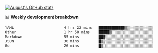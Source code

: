 
[![August's GitHub stats](https://github-readme-stats.vercel.app/api?username=zou-weidong&show_icons=true&theme=radical)](https://github.com/zou-weidong)


📊 **Weekly development breakdown**
<!--START_SECTION:waka-->

```txt
YAML                       4 hrs 22 mins   ████████████▒░░░░░░░░░░░░   49.74 %
Other                      1 hr 50 mins    █████▒░░░░░░░░░░░░░░░░░░░   20.95 %
Markdown                   55 mins         ██▓░░░░░░░░░░░░░░░░░░░░░░   10.48 %
JSON                       30 mins         █▒░░░░░░░░░░░░░░░░░░░░░░░   05.70 %
Go                         26 mins         █▒░░░░░░░░░░░░░░░░░░░░░░░   05.00 %
```

<!--END_SECTION:waka-->
